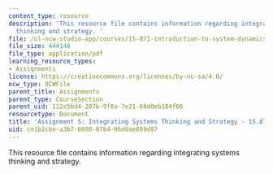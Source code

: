 ```yaml
---
content_type: resource
description: 'This resource file contains information regarding integrating systems
  thinking and strategy. '
file: /ol-ocw-studio-app/courses/15-871-introduction-to-system-dynamics-fall-2013/ce1b2cbea3b7669807b406d0ae809d87_MIT15_871F13_ass5.pdf
file_size: 444148
file_type: application/pdf
learning_resource_types:
- Assignments
license: https://creativecommons.org/licenses/by-nc-sa/4.0/
ocw_type: OCWFile
parent_title: Assignments
parent_type: CourseSection
parent_uid: 112e5bd4-207b-9f8a-7e21-68d0eb184f06
resourcetype: Document
title: 'Assignment 5: Integrating Systems Thinking and Strategy - 15.871 Fall 2013'
uid: ce1b2cbe-a3b7-6698-07b4-06d0ae809d87
---
```

This resource file contains information regarding integrating systems thinking and strategy. 